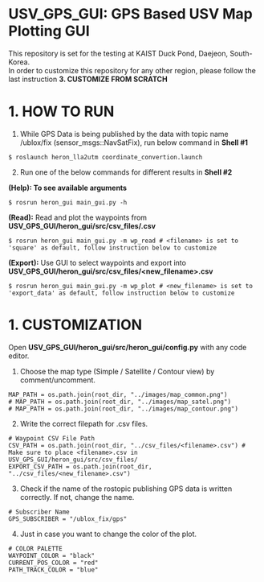 # USV_GPS_GUI: GPS Based USV Map Plotting GUI
This repository is set for the testing at KAIST Duck Pond, Daejeon, South-Korea.<br>
In order to customize this repository for any other region, please follow the last instruction <b>3. CUSTOMIZE FROM SCRATCH</b>

# 1. HOW TO RUN
1. While GPS Data is being published by the data with topic name /ublox/fix (sensor_msgs::NavSatFix), run below command in <b>Shell #1</b>
```
$ roslaunch heron_lla2utm coordinate_convertion.launch
```
2. Run one of the below commands for different results in <b>Shell #2</b><br>

<b>(Help): To see available arguments</b>
```
$ rosrun heron_gui main_gui.py -h
```
<b>(Read):</b> Read and plot the waypoints from <b>USV_GPS_GUI/heron_gui/src/csv_files/<filename>.csv</b>
```
$ rosrun heron_gui main_gui.py -m wp_read # <filename> is set to 'square' as default, follow instruction below to customize
```
<b>(Export):</b> Use GUI to select waypoints and export into <b>USV_GPS_GUI/heron_gui/src/csv_files/<new_filename>.csv</b>
```
$ rosrun heron_gui main_gui.py -m wp_plot # <new_filename> is set to 'export_data' as default, follow instruction below to customize
```

# 1. CUSTOMIZATION
Open <b>USV_GPS_GUI/heron_gui/src/heron_gui/config.py</b> with any code editor.
1. Choose the map type (Simple / Satellite / Contour view) by comment/uncomment.
```
MAP_PATH = os.path.join(root_dir, "../images/map_common.png")
# MAP_PATH = os.path.join(root_dir, "../images/map_satel.png")
# MAP_PATH = os.path.join(root_dir, "../images/map_contour.png")
```
2. Write the correct filepath for <filename>.csv files.
```
# Waypoint CSV File Path
CSV_PATH = os.path.join(root_dir, "../csv_files/<filename>.csv") # Make sure to place <filename>.csv in USV_GPS_GUI/heron_gui/src/csv_files/
EXPORT_CSV_PATH = os.path.join(root_dir, "../csv_files/<new_filename>.csv")
```
3. Check if the name of the rostopic publishing GPS data is written correctly. If not, change the name.
```
# Subscriber Name
GPS_SUBSCRIBER = "/ublox_fix/gps"
```
4. Just in case you want to change the color of the plot.
```
# COLOR PALETTE
WAYPOINT_COLOR = "black"
CURRENT_POS_COLOR = "red"
PATH_TRACK_COLOR = "blue"
```
  
